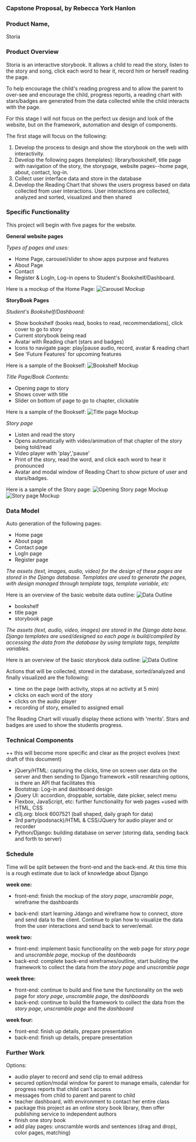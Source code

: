 ### Capstone Proposal, by Rebecca York Hanlon

### Product Name,
Storia

### Product Overview
Storia is an interactive storybook.  It allows a child to read the story, listen to the story and song, click each word to hear it, record him or herself reading the page.

To help encourage the child's reading progress and to allow the parent to over-see and encourage the child, progress reports, a reading chart with stars/badges are generated from the data collected while the child interacts with the page.

For this stage I will not focus on the perfect ux design and look of the website, but on the framework, automation and design of components.

The first stage will focus on the following:
1. Develop the process to design and show the storybook on the web with interactivity.
2. Develop the following pages (templates):  library/bookshelf, title page with navigation of the story, the storypage, website pages--home page, about, contact, log-in.
1. Collect user interface data and store in the database
2. Develop the Reading Chart that shows the users progress based on data collected from user interactions.  User interactions are collected, analyzed and sorted, visualized and then shared

### Specific Functionality
This project will begin with five pages for the website.

****General website pages****

_Types of pages and uses:_
- Home Page, carousel/slider to show apps purpose and features
- About Page
- Contact
- Register & LogIn, Log-in opens to Student's Bookshelf/Dashboard.

Here is a mockup of the Home Page:
![Carousel Mockup](img/home_page.png)


****StoryBook Pages****

_Student's Bookshelf/Dashboard:_
- Show bookshelf (books read, books to read, recommendations), click cover to go to story
- Current storybook being read
- Avatar with Reading chart (stars and badges)
- Icons to navigate page: play|pause audio, record, avatar & reading chart
- See 'Future Features' for upcoming features

Here is a sample of the Bookself:
![Bookshelf Mockup](img/book_shelf.png)


_Title Page/Book Contents:_

- Opening page to story
- Shows cover with title
- Slider on bottom of page to go to chapter, clickable

Here is a sample of the Bookself:
![Title page Mockup](img/title_page.png)


_Story page_
- Listen and read the story
- Opens automatically with video/animation of that chapter of the story being told/read
- Video player with 'play','pause'
- Print of the story, read the word, and click each word to hear it pronounced
- Avatar and modal window of Reading Chart to show picture of user and stars/badges.  

Here is a sample of the Story page:
![Opening Story page Mockup](img/sp_opening.png)
![Story page Mockup](img/sp_words_icons.png)


### Data Model

Auto generation of the following pages:

- Home page
- About page
- Contact page
- LogIn page
- Register page

_The assets (text, images, audio, video) for the design of these pages are stored in the Django database.  Templates are used to generate the pages, with design managed through template tags, template variable, etc_

Here is an overview of the basic website data outline:
![Data Outline](/img/web_page_data_outline.png)

- bookshelf  
- title page
- storybook page 

_The assets (text, audio, video, images) are stored in the Django data base.  Django templates are used/designed so each page is build/compiled by accessing the data from the database by using template tags, template variables._

Here is an overview of the basic storybook data outline:
![Data Outline](img/storypage_data_outline.png)

Actions that will be collected, stored in the database, sorted/analyzed and finally visualized are the following:

- time on the page (with activity, stops at no activity at 5 min)
- clicks on each word of the story
- clicks on the audio player
- recording of story, emailed to assigned email

The Reading Chart will visually display these actions with 'merits'.  Stars and badges are used to show the students progress.



### Technical Components
++ this will become more specific and clear as the project evolves (next draft of this document)

- jQuery/HTML: capturing the clicks, time on screen user data on the server and then sending to Django framework  +still researching options, is there an API that facilitates this
- Bootstrap: Log-in and dashboard design
- jQuery UI: accordion, droppable, sortable, date picker, select menu
- Flexbox, JavaScript, etc: further functionality for web pages +used with HTML, CSS
- d3j.org: block 6007521 (ball shaped, daily graph for data)
- 3rd party(podsnack)/HTML & CSS/JQuery for audio player and or recorder
- Python/Django: building database on server (storing data, sending back and forth to server)




### Schedule

Time will be split between the front-end and the back-end.  At this time this is a rough estimate due to lack of knowledge about Django

****week one:****
- front-end: finish the mockup of the _story page_, _unscramble page_, wireframe the dashboards

- back-end: start learning Jdango and wireframe how to connect, store and send data to the client. Continue to plan how to visualize the data from the user interactions and send back to server/email.  

****week two:****
- front-end: implement basic functionality on the web page for _story page_ and _unscramble page_, mockup of the _dashboards_
- back-end: complete back-end wireframes/outline, start building the framework to collect the data from the _story page_ and _unscramble page_

****week three:****
- front-end: continue to build and fine tune the functionality on the web page for _story page_, _unscramble page_, the _dashboards_
- back-end: continue to build the framework to collect the data from the _story page_, _unscramble page_ and the _dashboard_

****week four:****
- front-end: finish up details, prepare presentation
- back-end: finish up details, prepare presentation


### Further Work

Options:
- audio player to record and send clip to email address
- secured option/modal window for parent to manage emails, calendar for progress reports that child can't access
- messages from child to parent and parent to child 
- teacher dashboard, with environment to contact her entire class
- package this project as an online story book library, then offer publishing service to independent authors
- finish one story book 
- add play pages: unscramble words and sentences (drag and drop), color pages, matching)
